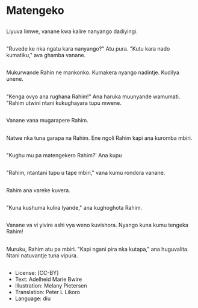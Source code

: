 # Matengeko

##
Liyuva limwe, vanane kwa kalire nanyango dadiyingi.

##
"Ruvede ke nka ngatu kara nanyango?" Atu pura. "Kutu kara nado kumatiku," ava ghamba vanane.

##
Mukurwande Rahin ne mankonko. Kumakera nyango nadintje. Kudilya unene.

##
"Kenga ovyo ana rughana Rahim!"
Ana haruka muunyande wamumati. "Rahim utwini ntani kukughayara tupu mwene.

##
Vanane vana mugarapere Rahim.

##
Natwe nka tuna garapa na Rahim. Ene ngoli Rahim kapi ana kuromba mbiri.

##
"Kughu mu pa matengekero Rahim?' Ana kupu

##
"Rahim, ntantani tupu u tape mbiri," vana kumu rondora vanane.

##
Rahim ana vareke kuvera.

##
"Kuna kushuma kulira lyande," ana kughoghota Rahim.

##
Vanane va vi yivire ashi vya weno kuvishora. Nyango kuna kumu tengeka Rahim!

##
Muruku, Rahim atu pa mbiri. "Kapi ngani pira nka kutapa," ana huguvalita. Ntani natuvantje tuna vipura.

##
* License: [CC-BY]
* Text: Adelheid Marie Bwire
* Illustration: Melany Pietersen
* Translation: Peter L Likoro
* Language: diu
